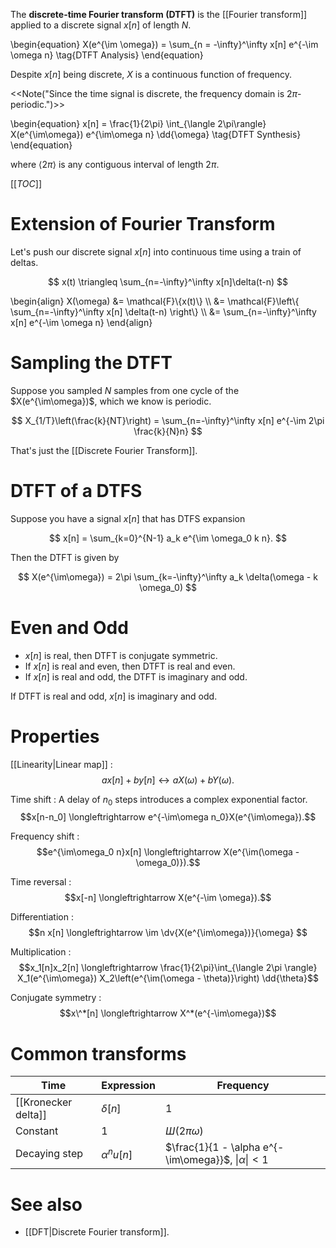 The **discrete-time Fourier transform (DTFT)** is the [[Fourier transform]] applied to a discrete signal $x[n]$ of length $N$.

\begin{equation} X(e^{\im \omega}) = \sum_{n = -\infty}^\infty x[n] e^{-\im \omega n} \tag{DTFT Analysis} \end{equation}

Despite $x[n]$ being discrete, $X$ is a continuous function of frequency. 

<<Note("Since the time signal is discrete, the frequency domain is $2\pi$-periodic.")>> 

\begin{equation}
x[n] = \frac{1}{2\pi} \int_{\langle 2\pi\rangle} X(e^{\im\omega}) e^{\im\omega n} \dd{\omega} \tag{DTFT Synthesis}
\end{equation}

where $\langle 2\pi\rangle$ is any contiguous interval of length $2\pi$. 



[[_TOC_]]

# Extension of Fourier Transform

Let's push our discrete signal $x[n]$ into continuous time using a train of deltas.

$$
x(t) \triangleq \sum_{n=-\infty}^\infty x[n]\delta(t-n)
$$

\begin{align}
X(\omega) &= \mathcal{F}\\{x(t)\\} \\\\
&= \mathcal{F}\left\\{ \sum_{n=-\infty}^\infty x[n] \delta(t-n) \right\\}  \\\\
&= \sum_{n=-\infty}^\infty x[n] e^{-\im \omega n}
\end{align}

# Sampling the DTFT

Suppose you sampled $N$ samples from one cycle of the $X(e^{\im\omega})$, which we know is periodic.

$$
X_{1/T}\left(\frac{k}{NT}\right) = \sum_{n=-\infty}^\infty x[n] e^{-\im 2\pi \frac{k}{N}n}
$$

That's just the [[Discrete Fourier Transform]].

# DTFT of a DTFS

Suppose you have a signal $x[n]$ that has DTFS expansion

$$
x[n] = \sum_{k=0}^{N-1} a_k e^{\im \omega_0 k n}.
$$

Then the DTFT is given by

$$
X(e^{\im\omega}) = 2\pi \sum_{k=-\infty}^\infty a_k \delta(\omega - k \omega_0)
$$


# Even and Odd

* $x[n]$ is real, then DTFT is conjugate symmetric.
* If $x[n]$ is real and even, then DTFT is real and even.
* If $x[n]$ is real and odd, the DTFT is imaginary and odd.


If DTFT is real and odd, $x[n]$ is imaginary and odd.

# Properties

[[Linearity|Linear map]]
: $$ax[n] + by[n] \longleftrightarrow aX(\omega) + bY(\omega).$$

Time shift
: A delay of $n_0$ steps introduces a complex exponential factor. $$x[n-n_0] \longleftrightarrow e^{-\im\omega n_0}X(e^{\im\omega}).$$

Frequency shift
: $$e^{\im\omega_0 n}x[n] \longleftrightarrow X(e^{\im(\omega - \omega_0)}).$$

Time reversal
: $$x[-n] \longleftrightarrow X(e^{-\im \omega}).$$


Differentiation
: $$n x[n] \longleftrightarrow \im \dv{X(e^{\im\omega})}{\omega} $$

Multiplication
: $$x_1[n]x_2[n] \longleftrightarrow \frac{1}{2\pi}\int_{\langle 2\pi \rangle} X_1(e^{\im\omega}) X_2\left(e^{\im(\omega - \theta)}\right) \dd{\theta}$$

Conjugate symmetry
: $$x\^*[n] \longleftrightarrow X^*(e^{-\im\omega})$$

# Common transforms


|Time|Expression|Frequency|
|----|----|---------|
|[[Kronecker delta]]|$\delta[n]$|1|
|Constant|1|$Ш(2\pi \omega)$|
|Decaying step|$\alpha^n u[n]$|$\frac{1}{1 - \alpha e^{-\im\omega}}$, $\vert \alpha \vert < 1$|

# See also

* [[DFT|Discrete Fourier transform]].